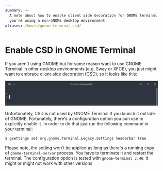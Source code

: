 ```yaml
---
summary: >-
  A note about how to enable client side decoration for GNOME terminal if
  you're using a non-GNOME desktop environment.
aliases: /howto/gnome-terminal-csd/
---
```


Enable CSD in GNOME Terminal
============================

If you aren't using GNOME but for some reason want to use GNOME Terminal in
other desktop environments (e.g. Sway or XFCE), you just might want to embrace
client-side decoration ([CSD]), so it looks like this:

![gnome-terminal with csd](headerbar.png)

Unfortunately, CSD is not used by GNOME Terminal if you launch it outside of
GNOME. Fortunately, there's a configuration option you can use to explicitly
enable it. In order to do that just run the following command in your terminal:

```bash
$ gsettings set org.gnome.Terminal.Legacy.Settings headerbar true
```

Please note, the setting won't be applied as long as there's a running copy
of `gnome-terminal-server` process. You have to terminate it and restart the
terminal. The configuration option is tested with `gnome-terminal 3.40`. It
might or might not work with other versions.

[CSD]: https://wiki.gnome.org/Initiatives/CSD

